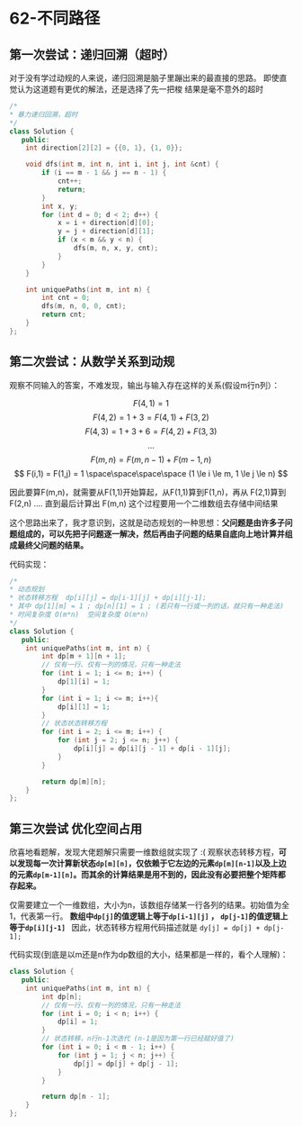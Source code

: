 # 62-不同路径

## 第一次尝试：递归回溯（超时）

对于没有学过动规的人来说，递归回溯是脑子里蹦出来的最直接的思路。
即使直觉认为这道题有更优的解法，还是选择了先一把梭
结果是毫不意外的超时

``` c++
/*
* 暴力递归回溯，超时
*/
class Solution {
   public:
    int direction[2][2] = {{0, 1}, {1, 0}};

    void dfs(int m, int n, int i, int j, int &cnt) {
        if (i == m - 1 && j == n - 1) {
            cnt++;
            return;
        }
        int x, y;
        for (int d = 0; d < 2; d++) {
            x = i + direction[d][0];
            y = j + direction[d][1];
            if (x < m && y < n) {
                dfs(m, n, x, y, cnt);
            }
        }
    }

    int uniquePaths(int m, int n) {
        int cnt = 0;
        dfs(m, n, 0, 0, cnt);
        return cnt;
    }
};
``` 

## 第二次尝试：从数学关系到动规
观察不同输入的答案，不难发现，输出与输入存在这样的关系(假设m行n列）：

$$ F(4,1) = 1 $$
$$ F(4,2) = 1 + 3 = F(4,1) + F(3,2) $$
$$ F(4,3) = 1 + 3 + 6 = F(4,2) + F(3,3)$$
$$ ... $$
$$ F(m,n) = F(m, n-1) + F(m-1, n) $$
$$ F(i,1) = F(1,j) = 1 \space\space\space\space (1 \le i \le m, 1 \le j \le n) $$

因此要算F(m,n)，就需要从F(1,1)开始算起，从F(1,1)算到F(1,n)，再从 F(2,1)算到F(2,n) .... 直到最后计算出 F(m,n)
这个过程要用一个二维数组去存储中间结果

这个思路出来了，我才意识到，这就是动态规划的一种思想：**父问题是由许多子问题组成的，可以先把子问题逐一解决，然后再由子问题的结果自底向上地计算并组成最终父问题的结果。**

代码实现：
``` c++
/*
* 动态规划
* 状态转移方程  dp[i][j] = dp[i-1][j] + dp[i][j-1];
* 其中 dp[1][m] = 1 ; dp[n][1] = 1 ; (若只有一行或一列的话，就只有一种走法)
* 时间复杂度 O(m*n)  空间复杂度 O(m*n)
*/
class Solution {
   public:
    int uniquePaths(int m, int n) {
        int dp[m + 1][n + 1];
        // 仅有一行、仅有一列的情况，只有一种走法
        for (int i = 1; i <= n; i++) {
            dp[1][i] = 1;
        }
        for (int i = 1; i <= m; i++){
            dp[i][1] = 1;
        }
        // 状态状态转移方程
        for (int i = 2; i <= m; i++) {
            for (int j = 2; j <= n; j++) {
                dp[i][j] = dp[i][j - 1] + dp[i - 1][j];
            }
        }

        return dp[m][n];
    }
};
```

## 第三次尝试 优化空间占用
欣喜地看题解，发现大佬题解只需要一维数组就实现了 :(
观察状态转移方程，**可以发现每一次计算新状态`dp[m][n]`，仅依赖于它左边的元素`dp[m][n-1]`以及上边的元素`dp[m-1][n]`。而其余的计算结果是用不到的，因此没有必要把整个矩阵都存起来。**

仅需要建立一个一维数组，大小为n，该数组存储某一行各列的结果。初始值为全1，代表第一行。
**数组中`dp[j]`的值逻辑上等于`dp[i-1][j]` ， `dp[j-1]`的值逻辑上等于`dp[i][j-1] `**
因此，状态转移方程用代码描述就是 `dy[j] = dp[j] + dp[j-1];`

代码实现(到底是以m还是n作为dp数组的大小，结果都是一样的，看个人理解)：
``` c++
class Solution {
   public:
    int uniquePaths(int m, int n) {
        int dp[n];
        // 仅有一行、仅有一列的情况，只有一种走法
        for (int i = 0; i < n; i++) {
            dp[i] = 1;
        }
        // 状态转移，n行n-1次迭代 (n-1是因为第一行已经赋好值了)
        for (int i = 0; i < m - 1; i++) {
            for (int j = 1; j < n; j++) {
                dp[j] = dp[j] + dp[j - 1];
            }
        }

        return dp[n - 1];
    }
};
```